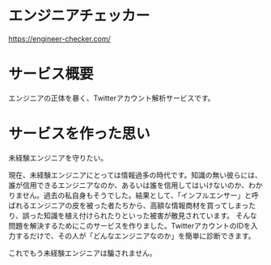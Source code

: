 # エンジニアチェッカー
https://engineer-checker.com/

# サービス概要
エンジニアの正体を暴く、Twitterアカウント解析サービスです。

# サービスを作った思い
未経験エンジニアを守りたい。

現在、未経験エンジニアにとっては情報過多の時代です。知識の無い彼らには、誰が信用できるエンジニアなのか、あるいは誰を信用してはいけないのか、わかりません。過去の私自身もそうでした。結果として、「インフルエンサー」と呼ばれるエンジニアの皮を被った者たちから、高額な情報商材を買ってしまったり、誤った知識を植え付けられたりといった被害が散見されています。
そんな問題を解決するためにこのサービスを作りました。TwitterアカウントのIDを入力するだけで、その人が「どんなエンジニアなのか」を簡単に診断できます。

これでもう未経験エンジニアは騙されません。
